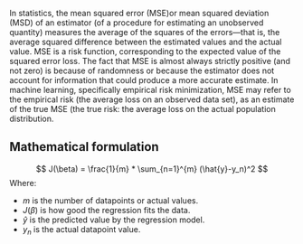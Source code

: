 In statistics, the mean squared error (MSE)or mean squared deviation (MSD) of an estimator (of a procedure for estimating an unobserved quantity) measures the average of the squares of the errors—that is, the average squared difference between the estimated values and the actual value. MSE is a risk function, corresponding to the expected value of the squared error loss. The fact that MSE is almost always strictly positive (and not zero) is because of randomness or because the estimator does not account for information that could produce a more accurate estimate. In machine learning, specifically empirical risk minimization, MSE may refer to the empirical risk (the average loss on an observed data set), as an estimate of the true MSE (the true risk: the average loss on the actual population distribution.

## Mathematical formulation
$$
J(\beta) = \frac{1}{m} * \sum_{n=1}^{m} (\hat{y}-y_n)^2
$$
Where:
- $m$ is the number of datapoints or actual values.
- $J(\beta)$ is how good the regression fits the data.
- $\hat{y}$ is the predicted value by the regression model.
- $y_n$ is the actual datapoint value.